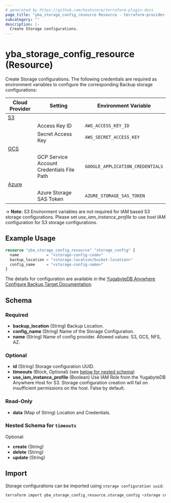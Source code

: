 ```yaml
---
# generated by https://github.com/hashicorp/terraform-plugin-docs
page_title: "yba_storage_config_resource Resource - terraform-provider-yba"
subcategory: ""
description: |-
  Create Storage configurations.
---
```


# yba_storage_config_resource (Resource)

Create Storage configurations.
The following credentials are required as environment variables to configure the corresponding Backup storage configurations:

|Cloud Provider|Setting|Environment Variable|
|-------|--------|-------------------------------|
|[S3](https://docs.aws.amazon.com/cli/latest/userguide/cli-configure-envvars.html)|||
||Access Key ID|`AWS_ACCESS_KEY_ID`|
||Secret Access Key|`AWS_SECRET_ACCESS_KEY`|
|[GCS](https://cloud.google.com/docs/authentication/application-default-credentials)|||
|| GCP Service Account Credentials File Path|`GOOGLE_APPLICATION_CREDENTIALS`|
|[Azure](https://learn.microsoft.com/en-us/azure/developer/go/azure-sdk-authentication?tabs=bash)|||
||Azure Storage SAS Token|`AZURE_STORAGE_SAS_TOKEN`|

-> **Note:** S3 Environment variables are not required for IAM based S3 storage configurations. Please set *use_iam_instance_profile* to use host IAM configuration for S3 storage configurations.

## Example Usage

```terraform
resource "yba_storage_config_resource" "storage_config" {
  name            = "<storage-config-code>"
  backup_location = "<storage-location/bucket-location>"
  config_name     = "<storage-config-name>"
}
```

The details for configuration are available in the [YugabyteDB Anywhere Configure Backup Target Documentation](https://docs.yugabyte.com/preview/yugabyte-platform/configure-yugabyte-platform/backup-target/).

<!-- schema generated by tfplugindocs -->
## Schema

### Required

- **backup_location** (String) Backup Location.
- **config_name** (String) Name of the Storage Configuration.
- **name** (String) Name of config provider. Allowed values: S3, GCS, NFS, AZ.

### Optional

- **id** (String) Storage configuration UUID.
- **timeouts** (Block, Optional) (see [below for nested schema](#nestedblock--timeouts))
- **use_iam_instance_profile** (Boolean) Use IAM Role from the YugabyteDB Anywhere Host for S3. Storage configuration creation will fail on insufficient permissions on the host. False by default.

### Read-Only

- **data** (Map of String) Location and Credentials.

<a id="nestedblock--timeouts"></a>

### Nested Schema for `timeouts`

Optional:

- **create** (String)
- **delete** (String)
- **update** (String)

## Import

Storage configurations can be imported using `storage configuration uuid`:

```sh
terraform import yba_storage_config_resource.storage_config <storage configuration uuid>
```
